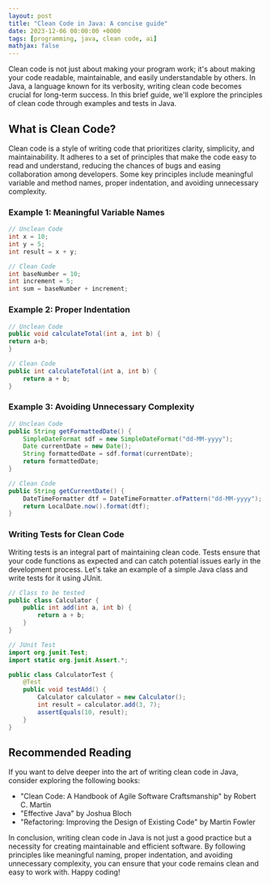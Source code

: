 ```yaml
---
layout: post
title: "Clean Code in Java: A concise guide"
date: 2023-12-06 00:00:00 +0000
tags: [programming, java, clean code, ai]
mathjax: false
---
```


Clean code is not just about making your program work; it's about making your code readable, maintainable, and easily understandable by others. In Java, a language known for its verbosity, writing clean code becomes crucial for long-term success. In this brief guide, we'll explore the principles of clean code through examples and tests in Java.

## What is Clean Code?

Clean code is a style of writing code that prioritizes clarity, simplicity, and maintainability. It adheres to a set of principles that make the code easy to read and understand, reducing the chances of bugs and easing collaboration among developers. Some key principles include meaningful variable and method names, proper indentation, and avoiding unnecessary complexity.

### Example 1: Meaningful Variable Names

```java
// Unclean Code
int x = 10;
int y = 5;
int result = x + y;

// Clean Code
int baseNumber = 10;
int increment = 5;
int sum = baseNumber + increment;
```

### Example 2: Proper Indentation

```java
// Unclean Code
public void calculateTotal(int a, int b) {
return a+b;
}

// Clean Code
public int calculateTotal(int a, int b) {
    return a + b;
}
```

### Example 3: Avoiding Unnecessary Complexity

```java
// Unclean Code
public String getFormattedDate() {
    SimpleDateFormat sdf = new SimpleDateFormat("dd-MM-yyyy");
    Date currentDate = new Date();
    String formattedDate = sdf.format(currentDate);
    return formattedDate;
}

// Clean Code
public String getCurrentDate() {
    DateTimeFormatter dtf = DateTimeFormatter.ofPattern("dd-MM-yyyy");
    return LocalDate.now().format(dtf);
}
```

### Writing Tests for Clean Code

Writing tests is an integral part of maintaining clean code. Tests ensure that your code functions as expected and can catch potential issues early in the development process. Let's take an example of a simple Java class and write tests for it using JUnit.

```java
// Class to be tested
public class Calculator {
    public int add(int a, int b) {
        return a + b;
    }
}
```

```java
// JUnit Test
import org.junit.Test;
import static org.junit.Assert.*;

public class CalculatorTest {
    @Test
    public void testAdd() {
        Calculator calculator = new Calculator();
        int result = calculator.add(3, 7);
        assertEquals(10, result);
    }
}
```

## Recommended Reading

If you want to delve deeper into the art of writing clean code in Java, consider exploring the following books:

* "Clean Code: A Handbook of Agile Software Craftsmanship" by Robert C. Martin
* "Effective Java" by Joshua Bloch
* "Refactoring: Improving the Design of Existing Code" by Martin Fowler

In conclusion, writing clean code in Java is not just a good practice but a necessity for creating maintainable and efficient software. By following principles like meaningful naming, proper indentation, and avoiding unnecessary complexity, you can ensure that your code remains clean and easy to work with. Happy coding!
